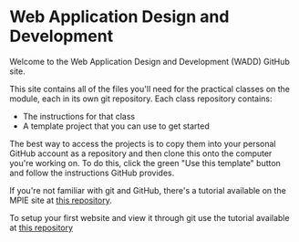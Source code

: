 # Web Application Design and Development

Welcome to the Web Application Design and Development (WADD) GitHub site.

This site contains all of the files you'll need for the practical classes on the module, each in its own git repository. Each class repository contains:

- The instructions for that class
- A template project that you can use to get started

The best way to access the projects is to copy them into your personal GitHub account as a repository and then clone this onto the computer you're working on. To do this, click the green "Use this template" button and follow the instructions GitHub provides.

If you're not familiar with git and GitHub, there's a tutorial available on the MPIE site at [this repository](https://github.com/UoY-IM-MPIE/mpie-git-tutorial).

To setup your first website and view it through git use the tutorial available at [this repository](https://github.com/IM-WADD/GitPages-Tutorial)
